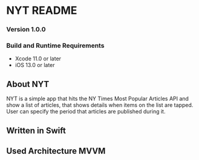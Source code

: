 # NYT README

### Version 1.0.0


### Build and Runtime Requirements
+ Xcode 11.0 or later
+ iOS 13.0 or later

## About NYT

NYT is a simple app that hits the NY Times Most Popular Articles API and show a list of articles, that shows details when items on the list are tapped. User can specify the period that articles are published during it.

## Written in Swift

## Used Architecture MVVM


